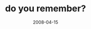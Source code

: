 ---
layout: base.njk
title : 'do you remember?' 
view_title : 'do you remember?' 
year : '2008' 
date : '2008-04-15' 
img_file : '/drawing/doyouremember2.png' 
html_file : 'doyouremember2' 
next_html : 'hewilltakeovertheworldoneday.html' 
year_order : '162' 
permalink : "title/{{html_file}}.html"
---
